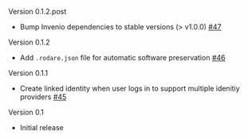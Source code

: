 Version 0.1.2.post

- Bump Invenio dependencies to stable versions (> v1.0.0) [#47](https://github.com/tobiasfrust/shibboleth-authenticator/pull/47)

Version 0.1.2

- Add `.rodare.json` file for automatic software preservation [#46](https://github.com/tobiasfrust/shibboleth-authenticator/pull/46)

Version 0.1.1

- Create linked identity when user logs in to support multiple idenitiy providers [#45](https://github.com/tobiasfrust/shibboleth-authenticator/pull/45)

Version 0.1

- Initial release
